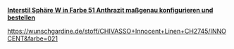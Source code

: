 [**Interstil Sphäre W in Farbe 51 Anthrazit maßgenau konfigurieren und bestellen**](https://wunschgardine.de/stilrohr_konfig.php?garnitur=03345&garniturfarbe1=51)

https://wunschgardine.de/stoff/CHIVASSO+Innocent+Linen+CH2745/INNOCENT&farbe=021
